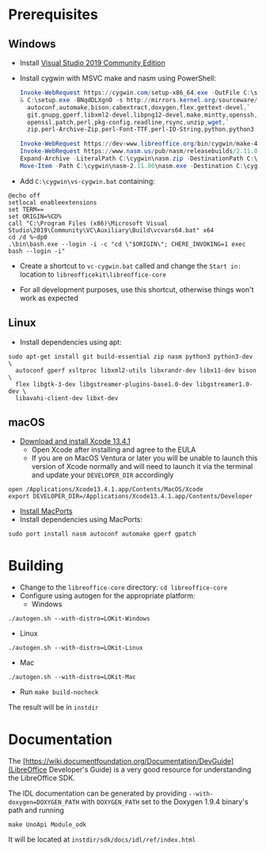 # Prerequisites

## Windows

- Install [Visual Studio 2019 Community Edition](https://aka.ms/vs/16/release/vs_Community.exe)
- Install cygwin with MSVC make and nasm using PowerShell:

  ```powershell
  Invoke-WebRequest https://cygwin.com/setup-x86_64.exe -OutFile C:\setup.exe
  & C:\setup.exe -BNqdDLXgnO -s http://mirrors.kernel.org/sourceware/cygwin/ -l C:\cygwin-packages -R C:\cygwin -P `
    autoconf,automake,bison,cabextract,doxygen,flex,gettext-devel,`
    git,gnupg,gperf,libxml2-devel,libpng12-devel,make,mintty,openssh,`
    openssl,patch,perl,pkg-config,readline,rsync,unzip,wget,`
    zip,perl-Archive-Zip,perl-Font-TTF,perl-IO-String,python,python3

  Invoke-WebRequest https://dev-www.libreoffice.org/bin/cygwin/make-4.2.1-msvc.exe -OutFile C:\cygwin\usr\local\bin\make.exe
  Invoke-WebRequest https://www.nasm.us/pub/nasm/releasebuilds/2.11.06/win32/nasm-2.11.06-win32.zip -OutFile C:\cygwin\nasm.zip
  Expand-Archive -LiteralPath C:\cygwin\nasm.zip -DestinationPath C:\cygwin
  Move-Item -Path C:\cygwin\nasm-2.11.06\nasm.exe -Destination C:\cygwin\usr\local\bin\nasm.exe
  ```

- Add `C:\cygwin\vs-cygwin.bat` containing:

```
@echo off
setlocal enableextensions
set TERM==
set ORIGIN=%CD%
call "C:\Program Files (x86)\Microsoft Visual Studio\2019\Community\VC\Auxiliary\Build\vcvars64.bat" x64
cd /d %~dp0
.\bin\bash.exe --login -i -c "cd \"$ORIGIN\"; CHERE_INVOKING=1 exec bash --login -i"
```

- Create a shortcut to `vc-cygwin.bat` called and change the `Start in:` location to `libreofficekit\libreoffice-core`

- For all development purposes, use this shortcut, otherwise things won't work as expected

## Linux

- Install dependencies using apt:

```shell
sudo apt-get install git build-essential zip nasm python3 python3-dev \
  autoconf gperf xsltproc libxml2-utils libxrandr-dev libx11-dev bison \
  flex libgtk-3-dev libgstreamer-plugins-base1.0-dev libgstreamer1.0-dev \
  libavahi-client-dev libxt-dev
```

## macOS

- [Download and install Xcode 13.4.1](https://developer.apple.com/services-account/download?path=/Developer_Tools/Xcode_13.4.1/Xcode_13.4.1.xip)
  - Open Xcode after installing and agree to the EULA
  - If you are on MacOS Ventura or later you will be unable to launch this version of Xcode normally and will need to launch it via the terminal and update your `DEVELOPER_DIR` accordingly

```shell
open /Applications/Xcode13.4.1.app/Contents/MacOS/Xcode
export DEVELOPER_DIR=/Applications/Xcode13.4.1.app/Contents/Developer
```

- [Install MacPorts](https://www.macports.org/install.php)
- Install dependencies using MacPorts:

```shell
sudo port install nasm autoconf automake gperf gpatch
```

# Building

- Change to the `libreoffice-core` directory: `cd libreoffice-core`
- Configure using autogen for the appropriate platform:
  - Windows

```shell
./autogen.sh --with-distro=LOKit-Windows
```

- Linux

```shell
./autogen.sh --with-distro=LOKit-Linux
```

- Mac

```shell
./autogen.sh --with-distro=LOKit-Mac
```

- Run `make build-nocheck`

The result will be in `instdir`

# Documentation

The [https://wiki.documentfoundation.org/Documentation/DevGuide](LibreOffice Developer's Guide) is a very good resource for understanding the LibreOffice SDK.

The IDL documentation can be generated by providing `--with-doxygen=DOXYGEN_PATH` with `DOXYGEN_PATH` set to the Doxygen 1.9.4 binary's path and running

``` shell
make UnoApi Module_odk
```

It will be located at `instdir/sdk/docs/idl/ref/index.html`
